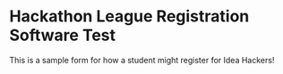 # Hackathon League Registration Software Test

This is a sample form for how a student might register for Idea Hackers!